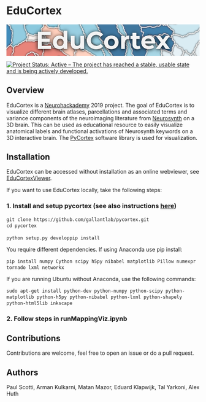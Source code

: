 # EduCortex
<img src="logo.png" align="center"/>

[![Project Status: Active – The project has reached a stable, usable state and is being actively developed.](https://www.repostatus.org/badges/latest/active.svg)](https://www.repostatus.org/#active)

## Overview

EduCortex is a [Neurohackademy](http://neurohackademy.org) 2019 project. The goal of EduCortex is to visualize different brain atlases, parcellations and associated terms and variance components of the neuroimaging literature from [Neurosynth](http://neurosynth.org) on a 3D brain. This can be used as educational resource to easily visualize anatomical labels and functional activations of Neurosynth keywords on a 3D interactive brain. The [PyCortex](https://github.com/gallantlab/pycortex) software library is used for visualization. 

## Installation

EduCortex can be accessed without installation as an online webviewer, see [EduCortexViewer](https://paulscotti.github.io/EduCortex/).

If you want to use EduCortex locally, take the following steps:

### 1. Install and setup pycortex (see also instructions [here](https://gallantlab.github.io/install.html))

```
git clone https://github.com/gallantlab/pycortex.git
cd pycortex

python setup.py developpip install
```
You require different dependencies. If using Anaconda use pip install:

```
pip install numpy Cython scipy h5py nibabel matplotlib Pillow numexpr tornado lxml networkx
```

If you are running Ubuntu without Anaconda, use the following commands:

```
sudo apt-get install python-dev python-numpy python-scipy python-matplotlib python-h5py python-nibabel python-lxml python-shapely python-html5lib inkscape
```

### 2. Follow steps in runMappingViz.ipynb

## Contributions
Contributions are welcome, feel free to open an issue or do a pull request.

## Authors
Paul Scotti, Arman Kulkarni, Matan Mazor, Eduard Klapwijk, Tal Yarkoni, Alex Huth
